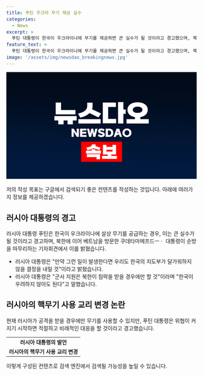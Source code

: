 ```yaml
---
title: 푸틴 우크라 무기 제공 실수
categories:
  - News
excerpt: >
  푸틴 대통령이 한국이 우크라이나에 무기를 제공하면 큰 실수가 될 것이라고 경고했으며, 북한에 초정밀 무기를 공급할 가능성도 언급했습니다. 이러한 발언은 한국의 살상 무기 지원에 대한 논란을 촉발시켰으며, 러시아의 대응에 대한 우려를 증폭시켰습니다. 또한, 러시아가 핵무기 사용에 관한 교리 변경을 고려하고 있다는 발언은 국제적인 긴장을 높이고 있습니다.
feature_text: >
  푸틴 대통령이 한국이 우크라이나에 무기를 제공하면 큰 실수가 될 것이라고 경고했으며, 북한에 초정밀 무기를 공급할 가능성도 언급했습니다. 이러한 발언은 한국의 살상 무기 지원에 대한 논란을 촉발시켰으며, 러시아의 대응에 대한 우려를 증폭시켰습니다. 또한, 러시아가 핵무기 사용에 관한 교리 변경을 고려하고 있다는 발언은 국제적인 긴장을 높이고 있습니다.
image: '/assets/img/newsdao_breakingnews.jpg'
---
```


<p><img src="/assets/img/newsdao_breakingnews.jpg" alt="pcversion 속보" /></p>

<p>저의 작성 목표는 구글에서 검색되기 좋은 컨텐츠를 작성하는 것입니다. 아래에 여러가지 정보를 제공하겠습니다. </p>

<h2 data-ke-size="size26">러시아 대통령의 경고</h2>

<p data-ke-size="size16">러시아 대통령 푸틴은 한국이 우크라이나에 살상 무기를 공급하는 경우, 이는 큰 실수가 될 것이라고 경고하며, 북한에 이어 베트남을 방문한 쿠데타마메프드ㅡㆍ 대통령이 순방을 마무리하는 기자회견에서 이를 밝혔습니다.</p>

<ul>
  <li>러시아 대통령은 "만약 그런 일이 발생한다면 우리도 한국의 지도부가 달가워하지 않을 결정을 내릴 것"이라고 밝혔습니다.</li>
  <li>러시아 대통령은 "군사 지원은 북한이 침략을 받을 경우에만 할 것"이라며 "한국이 우려하지 않아도 된다"고 말했습니다.</li>
</ul>

<h2 data-ke-size="size26">러시아의 핵무기 사용 교리 변경 논란</h2>

<p data-ke-size="size16">현재 러시아가 공격을 받을 경우에만 무기를 사용할 수 있지만, 푸틴 대통령은 위협이 커지기 시작하면 적절하고 비례적인 대응을 할 것이라고 경고했습니다.</p>

<table>
  <tr>
    <td style="text-align: center; height: 17px;"><b>러시아 대통령의 발언</b></td>
  </tr>
  <tr>
    <td style="text-align: center; height: 17px;"><b>러시아의 핵무기 사용 교리 변경</b></td>
  </tr>
</table>

<p>이렇게 구성된 컨텐츠로 검색 엔진에서 검색될 가능성을 높일 수 있습니다.</p>

